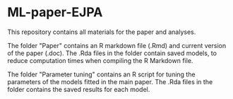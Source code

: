 # ML-paper-EJPA

This repository contains all materials for the paper and analyses.

The folder "Paper" contains an R markdown file (.Rmd) and current version of the paper (.doc). The .Rda files in the folder contain saved models, to reduce computation times when compiling the R Markdown file.

The folder "Parameter tuning" contains an R script for tuning the parameters of the models fitted in the main paper. The .Rda files in the folder contains the saved results for each model.
